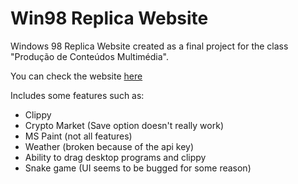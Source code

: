 # Win98 Replica Website
Windows 98 Replica Website created as a final project for the class "Produção de Conteúdos Multimédia".

You can check the website [here](https://heyimj0hn.github.io/Windows98HTMLReplica/)

Includes some features such as:
* Clippy
* Crypto Market (Save option doesn't really work)
* MS Paint (not all features)
* Weather (broken because of the api key)
* Ability to drag desktop programs and clippy
* Snake game (UI seems to be bugged for some reason)
